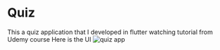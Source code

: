 # Quiz
This a quiz application that I developed in flutter watching tutorial from Udemy course
Here is the UI
![quiz app](https://github.com/Abhinab433/Quiz/assets/93916204/b171571c-ec7a-42d9-8f62-0597c4b1fedf)


